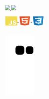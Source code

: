 
 <div>
   <a href="https://github.com/Alexpgon">
   <img height="180em" src="https://github-readme-stats.vercel.app/api?username=Alexpgon&show_icons=true&theme=gothamt&include_all_commits=true&count_private=true"/>
   <img height="180em" src="https://github-readme-stats.vercel.app/api/top-langs/?username=Alexpgon&layout=compact&langs_count=6&theme=tokyonight"/>

</div>
<div style="display: inline_block"><br>
  <img align="center" alt="Js" height="30" width="40" src="https://raw.githubusercontent.com/devicons/devicon/master/icons/javascript/javascript-plain.svg">
  <img align="center" alt="HTML" height="30" width="40" src="https://raw.githubusercontent.com/devicons/devicon/master/icons/html5/html5-original.svg">
  <img align="center" alt="CSS" height="30" width="40" src="https://raw.githubusercontent.com/devicons/devicon/master/icons/css3/css3-original.svg">
</div>
 
 <br>

 
  ![Snake animation](https://github.com/Alexpgon/Alexpgon/blob/output/github-contribution-grid-snake.svg)

</div>
